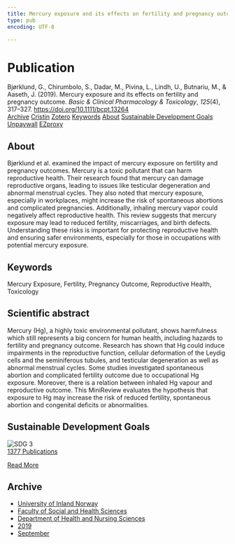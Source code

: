 ```yaml
---
title: Mercury exposure and its effects on fertility and pregnancy outcome
type: pub
encoding: UTF-8

---
```

<h1>Publication</h1>
<article id="csl-bib-container-4PAKU3UP" class="csl-bib-container">
  <div class="csl-bib-body"> <div class="csl-entry">Bjørklund, G., Chirumbolo, S., Dadar, M., Pivina, L., Lindh, U., Butnariu, M., &#38; Aaseth, J. (2019). Mercury exposure and its effects on fertility and pregnancy outcome. <i>Basic &#38; Clinical Pharmacology &#38; Toxicology</i>, <i>125</i>(4), 317–327. <a href="https://doi.org/10.1111/bcpt.13264">https://doi.org/10.1111/bcpt.13264</a></div> </div>
  <div class="csl-bib-buttons">
    <a href="#taxonomy-article-4PAKU3UP" alt="archive" class="csl-bib-button">Archive</a>
    <a href="https://app.cristin.no/results/show.jsf?id=1721911" alt="Cristin" class="csl-bib-button">Cristin</a>
    <a href="http://zotero.org/groups/5881554/items/4PAKU3UP" alt="Zotero" class="csl-bib-button">Zotero</a>
    <a href="#keywords-article-4PAKU3UP" alt="keywords" class="csl-bib-button">Keywords</a>
    <a href="#about-article-4PAKU3UP" alt="about_pub" class="csl-bib-button">About</a>
    <a href="#sdg-article-4PAKU3UP" alt="sdg" class="csl-bib-button">Sustainable Development Goals</a>
    <a href="https://onlinelibrary.wiley.com/doi/pdfdirect/10.1111/bcpt.13264" alt="Unpaywall" class="csl-bib-button">Unpaywall</a>
    <a href="https://onlinelibrary.wiley.com/doi/pdfdirect/10.1111/bcpt.13264" alt="EZproxy" class="csl-bib-button">EZproxy</a>
  </div>
  <div id="csl-bib-meta-container-4PAKU3UP"></div>
</article>
<div id="csl-bib-meta-4PAKU3UP" class="csl-bib-meta">
  <article id="about-article-4PAKU3UP" class="about_pub-article">
    <h1>About</h1>
    Bjørklund et al. examined the impact of mercury exposure on fertility and pregnancy outcomes. Mercury is a toxic pollutant that can harm reproductive health. Their research found that mercury can damage reproductive organs, leading to issues like testicular degeneration and abnormal menstrual cycles. They also noted that mercury exposure, especially in workplaces, might increase the risk of spontaneous abortions and complicated pregnancies. Additionally, inhaling mercury vapor could negatively affect reproductive health. This review suggests that mercury exposure may lead to reduced fertility, miscarriages, and birth defects. Understanding these risks is important for protecting reproductive health and ensuring safer environments, especially for those in occupations with potential mercury exposure.
  </article>
  <article id="keywords-article-4PAKU3UP" class="keywords-article">
    <h1>Keywords</h1>
    Mercury Exposure, Fertility, Pregnancy Outcome, Reproductive Health, Toxicology
  </article>
  <article id="abstract-article-4PAKU3UP" class="abstract-article">
    <h1>Scientific abstract</h1>
    Mercury (Hg), a highly toxic environmental pollutant, shows harmfulness which still represents a big concern for human health, including hazards to fertility and pregnancy outcome. Research has shown that Hg could induce impairments in the reproductive function, cellular deformation of the Leydig cells and the seminiferous tubules, and testicular degeneration as well as abnormal menstrual cycles. Some studies investigated spontaneous abortion and complicated fertility outcome due to occupational Hg exposure. Moreover, there is a relation between inhaled Hg vapour and reproductive outcome. This MiniReview evaluates the hypothesis that exposure to Hg may increase the risk of reduced fertility, spontaneous abortion and congenital deficits or abnormalities.
  </article>
  <article id="sdg-article-4PAKU3UP" class="sdg-article">
    <h1>Sustainable Development Goals</h1>
    <div class="sdg-container"><div id="sdg3" class="sdg">
        <img src="{{< params subfolder >}}images/sdg/sdg03_en.png" class="image" alt="SDG 3">
        <div class="sdg-overlay">
          <a href="{{< params subfolder >}}en/archive/?sdg=3#archive" class="sdg-publication-count"><span>1377</span> Publications</a>
          <p><a href="https://sdgs.un.org/goals/goal3" class="sdg-read-more">Read More</a></p>
        </div>
      </div></div>
  </article>
  <article id="taxonomy-article-4PAKU3UP" class="taxonomy-article">
    <h1>Archive</h1>
    <ul>
      <li><a href="{{< params subfolder >}}en/archive/?key=3DCRN523">University of Inland Norway</a></li>
      <li><a href="{{< params subfolder >}}en/archive/?key=IDKFS3MX">Faculty of Social and Health Sciences</a></li>
      <li><a href="{{< params subfolder >}}en/archive/?key=GTV4ECMZ">Department of Health and Nursing Sciences</a></li>
      <li><a href="{{< params subfolder >}}en/archive/?key=E7THIEEM">2019</a></li>
      <li><a href="{{< params subfolder >}}en/archive/?key=6QF6KLCL">September</a></li>
    </ul>
  </article>
</div>
